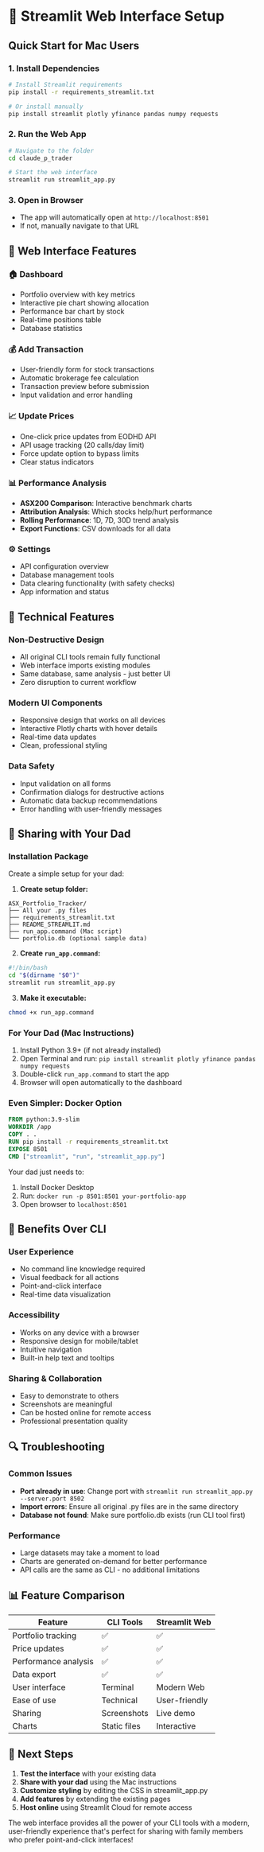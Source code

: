 # 🚀 Streamlit Web Interface Setup

## Quick Start for Mac Users

### 1. Install Dependencies
```bash
# Install Streamlit requirements
pip install -r requirements_streamlit.txt

# Or install manually
pip install streamlit plotly yfinance pandas numpy requests
```

### 2. Run the Web App
```bash
# Navigate to the folder
cd claude_p_trader

# Start the web interface
streamlit run streamlit_app.py
```

### 3. Open in Browser
- The app will automatically open at `http://localhost:8501`
- If not, manually navigate to that URL

## 📱 Web Interface Features

### 🏠 **Dashboard**
- Portfolio overview with key metrics
- Interactive pie chart showing allocation
- Performance bar chart by stock
- Real-time positions table
- Database statistics

### 💰 **Add Transaction**
- User-friendly form for stock transactions
- Automatic brokerage fee calculation
- Transaction preview before submission
- Input validation and error handling

### 📈 **Update Prices**
- One-click price updates from EODHD API
- API usage tracking (20 calls/day limit)
- Force update option to bypass limits
- Clear status indicators

### 📊 **Performance Analysis**
- **ASX200 Comparison**: Interactive benchmark charts
- **Attribution Analysis**: Which stocks help/hurt performance
- **Rolling Performance**: 1D, 7D, 30D trend analysis
- **Export Functions**: CSV downloads for all data

### ⚙️ **Settings**
- API configuration overview
- Database management tools
- Data clearing functionality (with safety checks)
- App information and status

## 🔧 Technical Features

### **Non-Destructive Design**
- All original CLI tools remain fully functional
- Web interface imports existing modules
- Same database, same analysis - just better UI
- Zero disruption to current workflow

### **Modern UI Components**
- Responsive design that works on all devices
- Interactive Plotly charts with hover details
- Real-time data updates
- Clean, professional styling

### **Data Safety**
- Input validation on all forms
- Confirmation dialogs for destructive actions
- Automatic data backup recommendations
- Error handling with user-friendly messages

## 🍎 Sharing with Your Dad

### **Installation Package**
Create a simple setup for your dad:

1. **Create setup folder:**
```
ASX_Portfolio_Tracker/
├── All your .py files
├── requirements_streamlit.txt
├── README_STREAMLIT.md
├── run_app.command (Mac script)
└── portfolio.db (optional sample data)
```

2. **Create `run_app.command`:**
```bash
#!/bin/bash
cd "$(dirname "$0")"
streamlit run streamlit_app.py
```

3. **Make it executable:**
```bash
chmod +x run_app.command
```

### **For Your Dad (Mac Instructions)**
1. Install Python 3.9+ (if not already installed)
2. Open Terminal and run: `pip install streamlit plotly yfinance pandas numpy requests`
3. Double-click `run_app.command` to start the app
4. Browser will open automatically to the dashboard

### **Even Simpler: Docker Option**
```dockerfile
FROM python:3.9-slim
WORKDIR /app
COPY . .
RUN pip install -r requirements_streamlit.txt
EXPOSE 8501
CMD ["streamlit", "run", "streamlit_app.py"]
```

Your dad just needs to:
1. Install Docker Desktop
2. Run: `docker run -p 8501:8501 your-portfolio-app`
3. Open browser to `localhost:8501`

## 🎯 Benefits Over CLI

### **User Experience**
- No command line knowledge required
- Visual feedback for all actions
- Point-and-click interface
- Real-time data visualization

### **Accessibility**
- Works on any device with a browser
- Responsive design for mobile/tablet
- Intuitive navigation
- Built-in help text and tooltips

### **Sharing & Collaboration**
- Easy to demonstrate to others
- Screenshots are meaningful
- Can be hosted online for remote access
- Professional presentation quality

## 🔍 Troubleshooting

### **Common Issues**
- **Port already in use**: Change port with `streamlit run streamlit_app.py --server.port 8502`
- **Import errors**: Ensure all original .py files are in the same directory
- **Database not found**: Make sure portfolio.db exists (run CLI tool first)

### **Performance**
- Large datasets may take a moment to load
- Charts are generated on-demand for better performance
- API calls are the same as CLI - no additional limitations

## 📊 Feature Comparison

| Feature | CLI Tools | Streamlit Web |
|---------|-----------|---------------|
| Portfolio tracking | ✅ | ✅ |
| Price updates | ✅ | ✅ |
| Performance analysis | ✅ | ✅ |
| Data export | ✅ | ✅ |
| User interface | Terminal | Modern Web |
| Ease of use | Technical | User-friendly |
| Sharing | Screenshots | Live demo |
| Charts | Static files | Interactive |

## 🚀 Next Steps

1. **Test the interface** with your existing data
2. **Share with your dad** using the Mac instructions
3. **Customize styling** by editing the CSS in streamlit_app.py
4. **Add features** by extending the existing pages
5. **Host online** using Streamlit Cloud for remote access

The web interface provides all the power of your CLI tools with a modern, user-friendly experience that's perfect for sharing with family members who prefer point-and-click interfaces!